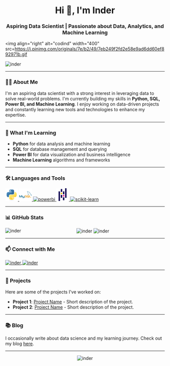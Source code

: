 <h1 align="center">Hi 👋, I'm Inder</h1>
<h3 align="center">Aspiring Data Scientist | Passionate about Data, Analytics, and Machine Learning</h3>

<img align="right" alt="codind" width="400" src=https://i.pinimg.com/originals/7e/b2/49/7eb249f2fd2e58e9ad6dd60ef892971b.gif
<p align="left"> 
  <img src="https://komarev.com/ghpvc/?username=inder&label=Profile%20views&color=0e75b6&style=flat" alt="inder" /> 
</p>

---

### 👨‍💻 About Me
I'm an aspiring data scientist with a strong interest in leveraging data to solve real-world problems. I'm currently building my skills in **Python, SQL, Power BI, and Machine Learning**. I enjoy working on data-driven projects and constantly learning new tools and technologies to enhance my expertise.

---

### 🌱 What I'm Learning
- **Python** for data analysis and machine learning
- **SQL** for database management and querying
- **Power BI** for data visualization and business intelligence
- **Machine Learning** algorithms and frameworks

---

### 🛠️ Languages and Tools
<p align="left">
  <a href="https://www.python.org" target="_blank" rel="noreferrer"> 
    <img src="https://raw.githubusercontent.com/devicons/devicon/master/icons/python/python-original.svg" alt="python" width="40" height="40"/> 
  </a>
  <a href="https://www.mysql.com/" target="_blank" rel="noreferrer"> 
    <img src="https://raw.githubusercontent.com/devicons/devicon/master/icons/mysql/mysql-original-wordmark.svg" alt="mysql" width="40" height="40"/> 
  </a>
  <a href="https://powerbi.microsoft.com/" target="_blank" rel="noreferrer"> 
    <img src="https://upload.wikimedia.org/wikipedia/commons/c/cf/New_Power_BI_Logo.svg" alt="powerbi" width="40" height="40"/> 
  </a>
  <a href="https://pandas.pydata.org/" target="_blank" rel="noreferrer"> 
    <img src="https://raw.githubusercontent.com/devicons/devicon/master/icons/pandas/pandas-original.svg" alt="pandas" width="40" height="40"/> 
  </a>
  <a href="https://scikit-learn.org/" target="_blank" rel="noreferrer"> 
    <img src="https://upload.wikimedia.org/wikipedia/commons/0/05/Scikit_learn_logo_small.svg" alt="scikit-learn" width="40" height="40"/> 
  </a>
</p>

---

### 📊 GitHub Stats
<p align="center">
  <img align="left" src="https://github-readme-stats.vercel.app/api/top-langs?username=inder&show_icons=true&locale=en&layout=compact" alt="inder" />
  <img align="center" src="https://github-readme-stats.vercel.app/api?username=inder&show_icons=true&locale=en" alt="inder" />
  <img align="center" src="https://github-readme-streak-stats.herokuapp.com/?user=inder&" alt="inder" />
</p>

---

### 📫 Connect with Me
<p align="left">
  <a href="https://linkedin.com/in/inder" target="blank">
    <img align="center" src="https://raw.githubusercontent.com/rahuldkjain/github-profile-readme-generator/master/src/images/icons/Social/linked-in-alt.svg" alt="inder" height="30" width="40" />
  </a>
  <a href="https://github.com/inder" target="blank">
    <img align="center" src="https://raw.githubusercontent.com/rahuldkjain/github-profile-readme-generator/master/src/images/icons/Social/github.svg" alt="inder" height="30" width="40" />
  </a>
</p>

---

### 🚀 Projects
Here are some of the projects I've worked on:
- **Project 1**: [Project Name](link) - Short description of the project.
- **Project 2**: [Project Name](link) - Short description of the project.

---

### 📚 Blog
I occasionally write about data science and my learning journey. Check out my blog [here](link).

---

<p align="center"> 
  <img src="https://github-profile-trophy.vercel.app/?username=inder&theme=onedark" alt="inder" />
</p>
